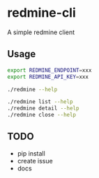 # redmine-cli
A simple redmine client

## Usage

```sh
export REDMINE_ENDPOINT=xxx
export REDMINE_API_KEY=xxx

./redmine --help

./redmine list --help
./redmine detail --help
./redmine close --help
```

## TODO

- pip install
- create issue
- docs
